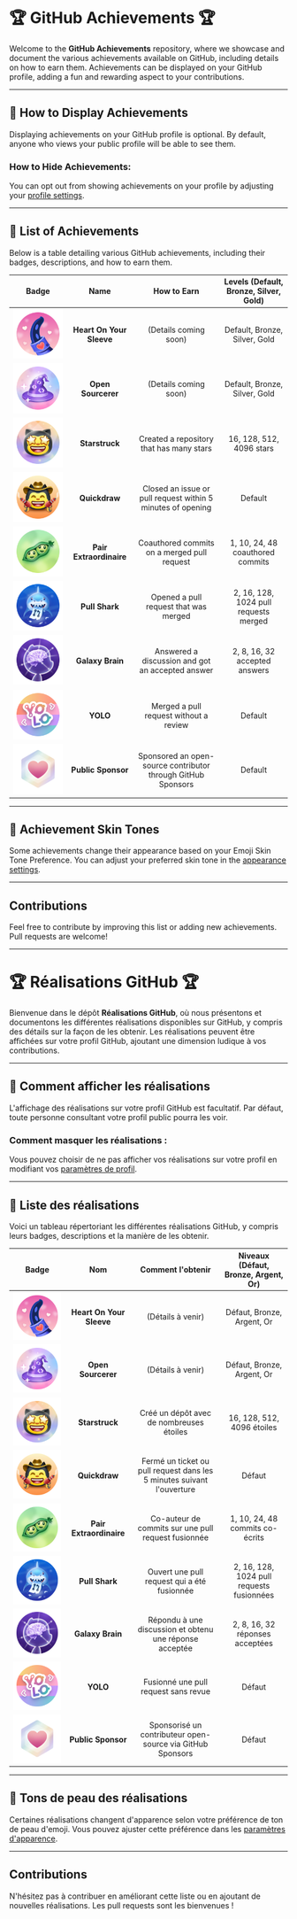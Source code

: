 # 🏆 GitHub Achievements 🏆

Welcome to the **GitHub Achievements** repository, where we showcase and document the various achievements available on GitHub, including details on how to earn them. Achievements can be displayed on your GitHub profile, adding a fun and rewarding aspect to your contributions.

---

## 🏅 How to Display Achievements

Displaying achievements on your GitHub profile is optional. By default, anyone who views your public profile will be able to see them.

### How to Hide Achievements:
You can opt out from showing achievements on your profile by adjusting your [profile settings](https://github.com/settings).

---

## 📃 List of Achievements

Below is a table detailing various GitHub achievements, including their badges, descriptions, and how to earn them.

| Badge | Name | How to Earn | Levels (Default, Bronze, Silver, Gold) |
| :-: | :-: | :-: | :-: |
| ![Heart On Your Sleeve](/Media/Badges/Heart-on-your-sleeve/PNG/HeartOnYourSleeve.png) | **Heart On Your Sleeve** | (Details coming soon) | Default, Bronze, Silver, Gold |
| ![Open Sourcerer](/Media/Badges/Open-Sourcerer/PNG/OpenSourcerer.png) | **Open Sourcerer** | (Details coming soon) | Default, Bronze, Silver, Gold |
| ![Starstruck](/Media/Badges/Star-Struck/PNG/Skin-Tones/StarStruck_SkinTone1.png) | **Starstruck** | Created a repository that has many stars | 16, 128, 512, 4096 stars |
| ![Quickdraw](/Media/Badges/Quick-Draw/PNG/Skin-Tones/QuickDraw_SkinTone1.png) | **Quickdraw** | Closed an issue or pull request within 5 minutes of opening | Default |
| ![Pair Extraordinaire](/Media/Badges/Pair-Extraordinaire/PNG/PairExtraordinaire.png) | **Pair Extraordinaire** | Coauthored commits on a merged pull request | 1, 10, 24, 48 coauthored commits |
| ![Pull Shark](/Media/Badges/Pull-Shark/PNG/PullShark.png) | **Pull Shark** | Opened a pull request that was merged | 2, 16, 128, 1024 pull requests merged |
| ![Galaxy Brain](/Media/Badges/Galaxy-Brain/PNG/GalaxyBrain.png) | **Galaxy Brain** | Answered a discussion and got an accepted answer | 2, 8, 16, 32 accepted answers |
| ![YOLO](/Media/Badges/YOLO/PNG/YOLO_Badge.png) | **YOLO** | Merged a pull request without a review | Default |
| ![Public Sponsor](/Media/Badges/GitHub-Sponsor/PNG/GitHubSponsorBadge.png) | **Public Sponsor** | Sponsored an open-source contributor through GitHub Sponsors | Default |

---

## 👋 Achievement Skin Tones

Some achievements change their appearance based on your Emoji Skin Tone Preference. You can adjust your preferred skin tone in the [appearance settings](https://github.com/settings/appearance).

---

## Contributions

Feel free to contribute by improving this list or adding new achievements. Pull requests are welcome!

---

# 🏆 Réalisations GitHub 🏆

Bienvenue dans le dépôt **Réalisations GitHub**, où nous présentons et documentons les différentes réalisations disponibles sur GitHub, y compris des détails sur la façon de les obtenir. Les réalisations peuvent être affichées sur votre profil GitHub, ajoutant une dimension ludique à vos contributions.

---

## 🏅 Comment afficher les réalisations

L'affichage des réalisations sur votre profil GitHub est facultatif. Par défaut, toute personne consultant votre profil public pourra les voir.

### Comment masquer les réalisations :
Vous pouvez choisir de ne pas afficher vos réalisations sur votre profil en modifiant vos [paramètres de profil](https://github.com/settings).

---

## 📃 Liste des réalisations

Voici un tableau répertoriant les différentes réalisations GitHub, y compris leurs badges, descriptions et la manière de les obtenir.

| Badge | Nom | Comment l'obtenir | Niveaux (Défaut, Bronze, Argent, Or) |
| :-: | :-: | :-: | :-: |
| ![Heart On Your Sleeve](/Media/Badges/Heart-on-your-sleeve/PNG/HeartOnYourSleeve.png) | **Heart On Your Sleeve** | (Détails à venir) | Défaut, Bronze, Argent, Or |
| ![Open Sourcerer](/Media/Badges/Open-Sourcerer/PNG/OpenSourcerer.png) | **Open Sourcerer** | (Détails à venir) | Défaut, Bronze, Argent, Or |
| ![Starstruck](/Media/Badges/Star-Struck/PNG/Skin-Tones/StarStruck_SkinTone1.png) | **Starstruck** | Créé un dépôt avec de nombreuses étoiles | 16, 128, 512, 4096 étoiles |
| ![Quickdraw](/Media/Badges/Quick-Draw/PNG/Skin-Tones/QuickDraw_SkinTone1.png) | **Quickdraw** | Fermé un ticket ou pull request dans les 5 minutes suivant l'ouverture | Défaut |
| ![Pair Extraordinaire](/Media/Badges/Pair-Extraordinaire/PNG/PairExtraordinaire.png) | **Pair Extraordinaire** | Co-auteur de commits sur une pull request fusionnée | 1, 10, 24, 48 commits co-écrits |
| ![Pull Shark](/Media/Badges/Pull-Shark/PNG/PullShark.png) | **Pull Shark** | Ouvert une pull request qui a été fusionnée | 2, 16, 128, 1024 pull requests fusionnées |
| ![Galaxy Brain](/Media/Badges/Galaxy-Brain/PNG/GalaxyBrain.png) | **Galaxy Brain** | Répondu à une discussion et obtenu une réponse acceptée | 2, 8, 16, 32 réponses acceptées |
| ![YOLO](/Media/Badges/YOLO/PNG/YOLO_Badge.png) | **YOLO** | Fusionné une pull request sans revue | Défaut |
| ![Public Sponsor](/Media/Badges/GitHub-Sponsor/PNG/GitHubSponsorBadge.png) | **Public Sponsor** | Sponsorisé un contributeur open-source via GitHub Sponsors | Défaut |

---

## 👋 Tons de peau des réalisations

Certaines réalisations changent d'apparence selon votre préférence de ton de peau d'emoji. Vous pouvez ajuster cette préférence dans les [paramètres d'apparence](https://github.com/settings/appearance).

---

## Contributions

N'hésitez pas à contribuer en améliorant cette liste ou en ajoutant de nouvelles réalisations. Les pull requests sont les bienvenues !
